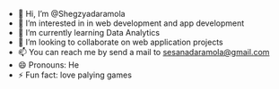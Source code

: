 - 👋 Hi, I’m @Shegzyadaramola
- 👀 I’m interested in in web development and app development
- 🌱 I’m currently learning Data Analytics
- 💞️ I’m looking to collaborate on web application projects 
- 📫 You can reach me by send a mail to sesanadaramola@gmail.com
- 😄 Pronouns: He
- ⚡ Fun fact: love palying games

<!---
Shegzyadaramola/Shegzyadaramola is a ✨ special ✨ repository because its `README.md` (this file) appears on your GitHub profile.
You can click the Preview link to take a look at your changes.
--->
